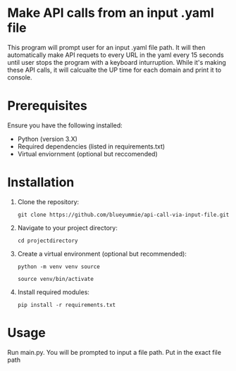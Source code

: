 # Make API calls from an input .yaml file
This program will prompt user for an input .yaml file path.  It will then automatically make API requets to every URL in the yaml every 15 seconds until user stops the program with a keyboard inturruption. While it's making these API calls, it will calcualte the UP time for each domain and print it to console.

# Prerequisites
Ensure you have the following installed:
- Python (version 3.X)
- Required dependencies (listed in requirements.txt)
- Virtual enviornment (optional but reccomended)

# Installation
1. Clone the repository:
   
   ```git clone https://github.com/blueyummie/api-call-via-input-file.git```
2. Navigate to your project directory:

   ```cd projectdirectory```

3. Create a virtual environment (optional but recommended):

   ```python -m venv venv source```
   
   ```source venv/bin/activate```
4. Install required modules:

   ```pip install -r requirements.txt```

# Usage
Run main.py. You will be prompted to input a file path. Put in the exact file path
